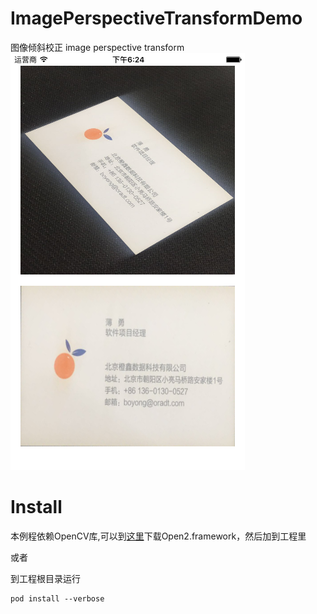 # ImagePerspectiveTransformDemo
图像倾斜校正 image perspective transform
![image](demo.png)
# Install
   本例程依赖OpenCV库,可以到[这里](https://sourceforge.net/projects/opencvlibrary/files/opencv-ios/)下载Open2.framework，然后加到工程里
   
或者

到工程根目录运行

```objc
pod install --verbose
```